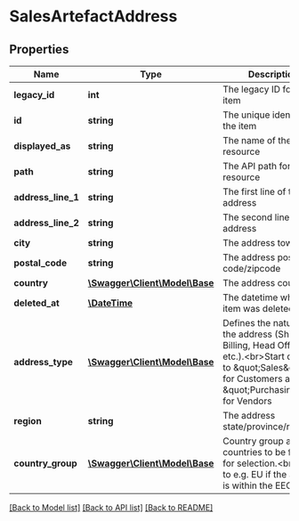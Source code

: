 # SalesArtefactAddress

## Properties
Name | Type | Description | Notes
------------ | ------------- | ------------- | -------------
**legacy_id** | **int** | The legacy ID for the item | [optional] 
**id** | **string** | The unique identifier for the item | [optional] 
**displayed_as** | **string** | The name of the resource | [optional] 
**path** | **string** | The API path for the resource | [optional] 
**address_line_1** | **string** | The first line of the address | [optional] 
**address_line_2** | **string** | The second line of the address | [optional] 
**city** | **string** | The address town/city | [optional] 
**postal_code** | **string** | The address postal code/zipcode | [optional] 
**country** | [**\Swagger\Client\Model\Base**](Base.md) | The address country | [optional] 
**deleted_at** | [**\DateTime**](\DateTime.md) | The datetime when the item was deleted | [optional] 
**address_type** | [**\Swagger\Client\Model\Base**](Base.md) | Defines the nature of the address (Shipping, Billing, Head Office etc.).&lt;br&gt;Start defaults to \&quot;Sales\&quot; for Customers and \&quot;Purchasing\&quot; for Vendors | [optional] 
**region** | **string** | The address state/province/region | [optional] 
**country_group** | [**\Swagger\Client\Model\Base**](Base.md) | Country group allows countries to be filtered for selection.&lt;br&gt;Set it to e.g. EU if the address is within the EEC. | [optional] 

[[Back to Model list]](../README.md#documentation-for-models) [[Back to API list]](../README.md#documentation-for-api-endpoints) [[Back to README]](../README.md)


